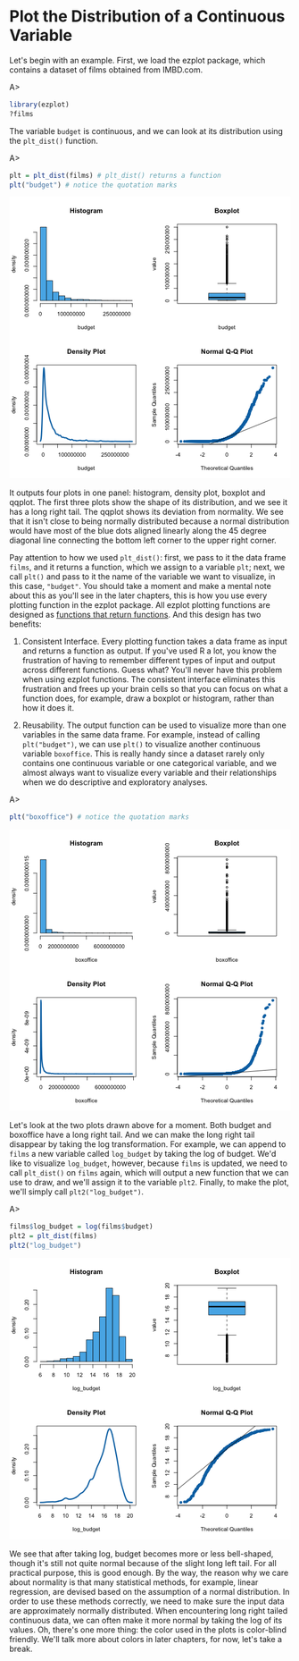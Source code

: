 # Plot the Distribution of a Continuous Variable

Let's begin with an example. First, we load the ezplot package, which contains a dataset of films obtained from IMBD.com. 

A>
```r
library(ezplot)
?films
```

The variable `budget` is continuous, and we can look at its distribution using the `plt_dist()` function. 

A>
```r
plt = plt_dist(films) # plt_dist() returns a function
plt("budget") # notice the quotation marks 
```

![Distribution of Budget](images/dist_budget-1.png) 

It outputs four plots in one panel: histogram, density plot, boxplot and qqplot. The first three plots show the shape of its distribution, and we see it has a long right tail. The qqplot shows its deviation from normality. We see that it isn't close to being normally distributed because a normal distribution would have most of the blue dots aligned linearly along the 45 degree diagonal line connecting the bottom left corner to the upper right corner. 

Pay attention to how we used `plt_dist()`: first, we pass to it the data frame `films`, and it returns a function, which we assign to a variable `plt`; next, we call `plt()` and pass to it the name of the variable we want to visualize, in this case, `"budget"`. You should take a moment and make a mental note about this as you'll see in the later chapters, this is how you use every plotting function in the ezplot package. All ezplot plotting functions are designed as [functions that return functions](http://masterr.org/r/functions-that-return-functions/). And this design has two benefits: 

1. Consistent Interface. Every plotting function takes a data frame as input and returns a function as output. If you've used R a lot, you know the frustration of having to remember different types of input and output across different functions. Guess what? You'll never have this problem when using ezplot functions. The consistent interface eliminates this frustration and frees up your brain cells so that you can focus on what a function does, for example, draw a boxplot or histogram, rather than how it does it. 

2. Reusability. The output function can be used to visualize more than one variables in the same data frame. For example, instead of calling `plt("budget")`, we can use `plt()` to visualize another continuous variable `boxoffice`. This is really handy since a dataset rarely only contains one continuous variable or one categorical variable, and we almost always want to visualize every variable and their relationships when we do descriptive and exploratory analyses. 

A>
```r
plt("boxoffice") # notice the quotation marks 
```

![Distribution of Boxoffice](images/dist_bo-1.png) 

Let's look at the two plots drawn above for a moment. Both budget and boxoffice have a long right tail. And we can make the long right tail disappear by taking the log transformation. For example, we can append to `films` a new variable called `log_budget` by taking the log of budget. We'd like to visualize `log_budget`, however, because `films` is updated, we need to call `plt_dist()` on `films` again, which will output a new function that we can use to draw, and we'll assign it to the variable `plt2`. Finally, to make the plot, we'll simply call `plt2("log_budget")`.

A>
```r
films$log_budget = log(films$budget)
plt2 = plt_dist(films)
plt2("log_budget")
```

![Distribution of log(Budget)](images/dist_log_budget-1.png) 

We see that after taking log, budget becomes more or less bell-shaped, though it's still not quite normal because of the slight long left tail. For all practical purpose, this is good enough. By the way, the reason why we care about normality is that many statistical methods, for example, linear regression, are devised based on the assumption of a normal distribution. In order to use these methods correctly, we need to make sure the input data are approximately normally distributed. When encountering long right tailed continuous data, we can often make it more normal by taking the log of its values. Oh, there's one more thing: the color used in the plots is color-blind friendly. We'll talk more about colors in later chapters, for now, let's take a break. 
